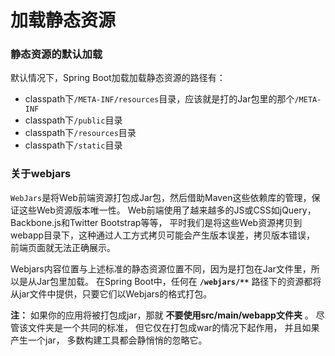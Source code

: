 加载静态资源
=========================

### 静态资源的默认加载

默认情况下，Spring Boot加载加载静态资源的路径有：

+ classpath下`/META-INF/resources`目录，应该就是打的Jar包里的那个`/META-INF`
+ classpath下`/public`目录
+ classpath下`/resources`目录
+ classpath下`/static`目录

### 关于webjars
`WebJars`是将Web前端资源打包成Jar包，然后借助Maven这些依赖库的管理，保证这些Web资源版本唯一性。
Web前端使用了越来越多的JS或CSS如jQuery，Backbone.js和Twitter Bootstrap等等，
平时我们是将这些Web资源拷贝到webapp目录下，这种通过人工方式拷贝可能会产生版本误差，拷贝版本错误，
前端页面就无法正确展示。

Webjars内容位置与上述标准的静态资源位置不同，因为是打包在Jar文件里，所以是从Jar包里加载。
在Spring Boot中，任何在 **`/webjars/**`** 路径下的资源都将从jar文件中提供，只要它们以Webjars的格式打包。

**注：** 如果你的应用将被打包成jar，那就 **不要使用src/main/webapp文件夹** 。 尽管该文件夹是一个共同的标准，
但它仅在打包成war的情况下起作用， 并且如果产生一个jar， 多数构建工具都会静悄悄的忽略它。

